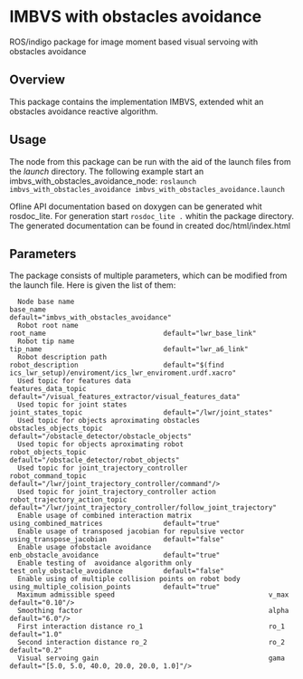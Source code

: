 # IMBVS with obstacles avoidance

ROS/indigo package for image moment based visual servoing with obstacles avoidance

## Overview

This package contains the implementation IMBVS, extended whit an obstacles avoidance reactive algorithm.

## Usage

The node from this package can be run with the aid of the launch files from the _launch_ directory.
The following example start an imbvs_with_obstacles_avoidance_node:
```roslaunch imbvs_with_obstacles_avoidance imbvs_with_obstacles_avoidance.launch```


Ofline API documentation based on doxygen can be generated whit rosdoc_lite. For generation start ```rosdoc_lite .``` whitin the package directory. The generated documentation can be found in created doc/html/index.html


## Parameters

The package consists of multiple parameters, which can be modified from the launch file. Here is given the list of them:
```
  Node base name                                                base_name                             default="imbvs_with_obstacles_avoidance"
  Robot root name                                               root_name                             default="lwr_base_link"
  Robot tip name                                                tip_name                              default="lwr_a6_link"
  Robot description path                                        robot_description                     default="$(find ics_lwr_setup)/enviroment/ics_lwr_enviroment.urdf.xacro"
  Used topic for features data                                  features_data_topic                   default="/visual_features_extractor/visual_features_data"
  Used topic for joint states                                   joint_states_topic                    default="/lwr/joint_states"
  Used topic for objects aproximating obstacles                 obstacles_objects_topic               default="/obstacle_detector/obstacle_objects"
  Used topic for objects aproximating robot                     robot_objects_topic                   default="/obstacle_detector/robot_objects"
  Used topic for joint_trajectory_controller                    robot_command_topic                   default="/lwr/joint_trajectory_controller/command"/>
  Used topic for joint_trajectory_controller action             robot_trajectory_action_topic         default="/lwr/joint_trajectory_controller/follow_joint_trajectory"
  Enable usage of combined interaction matrix                   using_combined_matrices               default="true"
  Enable usage of transposed jacobian for repulsive vector      using_transpose_jacobian              default="false"
  Enable usage ofobstacle avoidance                             enb_obstacle_avoidance                default="true"
  Enable testing of  avoidance algorithm only                   test_only_obstacle_avoidance          default="false"
  Enable using of multiple collision points on robot body       using_multiple_colision_points        default="true"
  Maximum admissible speed                                      v_max                                 default="0.10"/>
  Smoothing factor                                              alpha                                 default="6.0"/>
  First interaction distance ro_1                               ro_1                                  default="1.0"
  Second interaction distance ro_2                              ro_2                                  default="0.2"
  Visual servoing gain                                          gama                                  default="[5.0, 5.0, 40.0, 20.0, 20.0, 1.0]"/>






